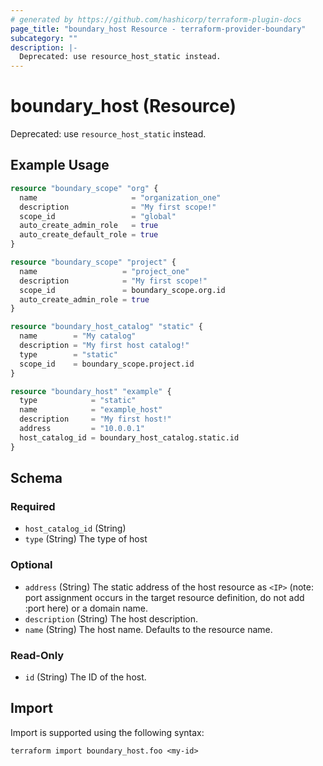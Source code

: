 ```yaml
---
# generated by https://github.com/hashicorp/terraform-plugin-docs
page_title: "boundary_host Resource - terraform-provider-boundary"
subcategory: ""
description: |-
  Deprecated: use resource_host_static instead.
---
```


# boundary_host (Resource)

Deprecated: use `resource_host_static` instead.

## Example Usage

```terraform
resource "boundary_scope" "org" {
  name                     = "organization_one"
  description              = "My first scope!"
  scope_id                 = "global"
  auto_create_admin_role   = true
  auto_create_default_role = true
}

resource "boundary_scope" "project" {
  name                   = "project_one"
  description            = "My first scope!"
  scope_id               = boundary_scope.org.id
  auto_create_admin_role = true
}

resource "boundary_host_catalog" "static" {
  name        = "My catalog"
  description = "My first host catalog!"
  type        = "static"
  scope_id    = boundary_scope.project.id
}

resource "boundary_host" "example" {
  type            = "static"
  name            = "example_host"
  description     = "My first host!"
  address         = "10.0.0.1"
  host_catalog_id = boundary_host_catalog.static.id
}
```

<!-- schema generated by tfplugindocs -->
## Schema

### Required

- `host_catalog_id` (String)
- `type` (String) The type of host

### Optional

- `address` (String) The static address of the host resource as `<IP>` (note: port assignment occurs in the target resource definition, do not add :port here) or a domain name.
- `description` (String) The host description.
- `name` (String) The host name. Defaults to the resource name.

### Read-Only

- `id` (String) The ID of the host.

## Import

Import is supported using the following syntax:

```shell
terraform import boundary_host.foo <my-id>
```
